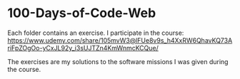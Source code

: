 # 100-Days-of-Code-Web
Each folder contains an exercise.
I participate in the course:
https://www.udemy.com/share/105mvW3@lFUe8v9s_h4XxRW6QhavKQ73AriFpZOgOo-yCxJL92y_i3sUJTZn4KmWnmcKCQue/

The exercises are my solutions to the software missions I was given during the course.
